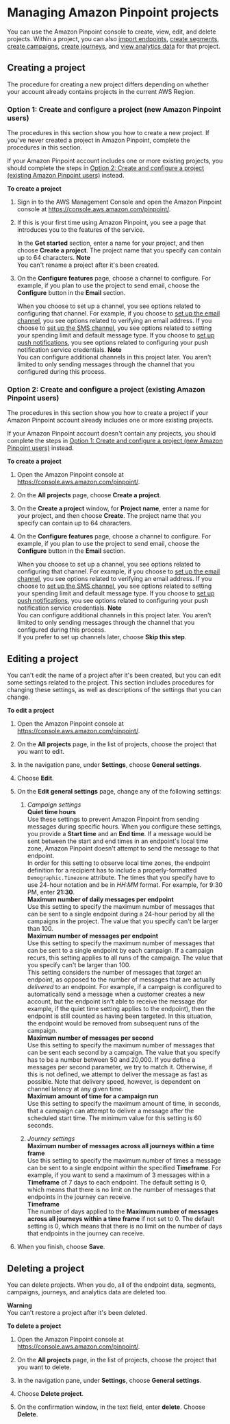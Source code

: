 # Managing Amazon Pinpoint projects<a name="projects-manage"></a>

You can use the Amazon Pinpoint console to create, view, edit, and delete projects\. Within a project, you can also [import endpoints](segments-importing.md), [create segments](segments-building.md), [create campaigns](campaigns.md), [create journeys](journeys-create.md), and [view analytics data](analytics-charts.md) for that project\.

## Creating a project<a name="projects-manage-create"></a>

The procedure for creating a new project differs depending on whether your account already contains projects in the current AWS Region\.

### Option 1: Create and configure a project \(new Amazon Pinpoint users\)<a name="projects-manage-create-new-user"></a>

The procedures in this section show you how to create a new project\. If you've never created a project in Amazon Pinpoint, complete the procedures in this section\.

If your Amazon Pinpoint account includes one or more existing projects, you should complete the steps in [Option 2: Create and configure a project \(existing Amazon Pinpoint users\)](#projects-manage-create-existing-user) instead\.

**To create a project**

1. Sign in to the AWS Management Console and open the Amazon Pinpoint console at [https://console\.aws\.amazon\.com/pinpoint/](https://console.aws.amazon.com/pinpoint/)\.

1. If this is your first time using Amazon Pinpoint, you see a page that introduces you to the features of the service\.

   In the **Get started** section, enter a name for your project, and then choose **Create a project**\. The project name that you specify can contain up to 64 characters\.
**Note**  
You can't rename a project after it's been created\.

1. On the **Configure features** page, choose a channel to configure\. For example, if you plan to use the project to send email, choose the **Configure** button in the **Email** section\.

   When you choose to set up a channel, you see options related to configuring that channel\. For example, if you choose to [set up the email channel](channels-email-setup.md), you see options related to verifying an email address\. If you choose to [set up the SMS channel](channels-sms-setup.md), you see options related to setting your spending limit and default message type\. If you choose to [set up push notifications](channels-push-setup.md), you see options related to configuring your push notification service credentials\.
**Note**  
You can configure additional channels in this project later\. You aren't limited to only sending messages through the channel that you configured during this process\.

### Option 2: Create and configure a project \(existing Amazon Pinpoint users\)<a name="projects-manage-create-existing-user"></a>

The procedures in this section show you how to create a project if your Amazon Pinpoint account already includes one or more existing projects\.

If your Amazon Pinpoint account doesn't contain any projects, you should complete the steps in [Option 1: Create and configure a project \(new Amazon Pinpoint users\)](#projects-manage-create-new-user) instead\.

**To create a project**

1. Open the Amazon Pinpoint console at [https://console\.aws\.amazon\.com/pinpoint/](https://console.aws.amazon.com/pinpoint/)\.

1. On the **All projects** page, choose **Create a project**\.

1. On the **Create a project** window, for **Project name**, enter a name for your project, and then choose **Create**\. The project name that you specify can contain up to 64 characters\.

1. On the **Configure features** page, choose a channel to configure\. For example, if you plan to use the project to send email, choose the **Configure** button in the **Email** section\.

   When you choose to set up a channel, you see options related to configuring that channel\. For example, if you choose to [set up the email channel](channels-email-setup.md), you see options related to verifying an email address\. If you choose to [set up the SMS channel](channels-sms-setup.md), you see options related to setting your spending limit and default message type\. If you choose to [set up push notifications](channels-push-setup.md), you see options related to configuring your push notification service credentials\.
**Note**  
You can configure additional channels in this project later\. You aren't limited to only sending messages through the channel that you configured during this process\.  
If you prefer to set up channels later, choose **Skip this step**\.

## Editing a project<a name="projects-manage-edit"></a>

You can't edit the name of a project after it's been created, but you can edit some settings related to the project\. This section includes procedures for changing these settings, as well as descriptions of the settings that you can change\.

**To edit a project**

1. Open the Amazon Pinpoint console at [https://console\.aws\.amazon\.com/pinpoint/](https://console.aws.amazon.com/pinpoint/)\.

1. On the **All projects** page, in the list of projects, choose the project that you want to edit\.

1. In the navigation pane, under **Settings**, choose **General settings**\.

1. Choose **Edit**\.

1. On the **Edit general settings** page, change any of the following settings:

   1. *Campaign settings*  
**Quiet time hours**  
Use these settings to prevent Amazon Pinpoint from sending messages during specific hours\. When you configure these settings, you provide a **Start time** and an **End time**\. If a message would be sent between the start and end times in an endpoint's local time zone, Amazon Pinpoint doesn't attempt to send the message to that endpoint\.  
In order for this setting to observe local time zones, the endpoint definition for a recipient has to include a properly\-formatted `Demographic.Timezone` attribute\.
The times that you specify have to use 24\-hour notation and be in *HH:MM* format\. For example, for 9:30 PM, enter **21:30**\.  
**Maximum number of daily messages per endpoint**  
Use this setting to specify the maximum number of messages that can be sent to a single endpoint during a 24\-hour period by all the campaigns in the project\. The value that you specify can't be larger than 100\.   
**Maximum number of messages per endpoint**  
Use this setting to specify the maximum number of messages that can be sent to a single endpoint by each campaign\. If a campaign recurs, this setting applies to all runs of the campaign\. The value that you specify can't be larger than 100\.  
This setting considers the number of messages that *target* an endpoint, as opposed to the number of messages that are actually *delivered* to an endpoint\. For example, if a campaign is configured to automatically send a message when a customer creates a new account, but the endpoint isn't able to receive the message \(for example, if the quiet time setting applies to the endpoint\), then the endpoint is still counted as having been targeted\. In this situation, the endpoint would be removed from subsequent runs of the campaign\.  
**Maximum number of messages per second**  
Use this setting to specify the maximum number of messages that can be sent each second by a campaign\. The value that you specify has to be a number between 50 and 20,000\. If you define a messages per second parameter, we try to match it\. Otherwise, if this is not defined, we attempt to deliver the message as fast as possible\. Note that delivery speed, however, is dependent on channel latency at any given time\.  
**Maximum amount of time for a campaign run**  
Use this setting to specify the maximum amount of time, in seconds, that a campaign can attempt to deliver a message after the scheduled start time\. The minimum value for this setting is 60 seconds\.

   1. *Journey settings*  
**Maximum number of messages across all journeys within a time frame**  
Use this setting to specify the maximum number of times a message can be sent to a single endpoint within the specified **Timeframe**\. For example, if you want to send a maximum of 3 messages within a **Timeframe** of 7 days to each endpoint\. The default setting is 0, which means that there is no limit on the number of messages that endpoints in the journey can receive\.   
**Timeframe**  
The number of days applied to the **Maximum number of messages across all journeys within a time frame** if not set to 0\. The default setting is 0, which means that there is no limit on the number of days that endpoints in the journey can receive\. 

1. When you finish, choose **Save**\.

## Deleting a project<a name="projects-manage-delete"></a>

You can delete projects\. When you do, all of the endpoint data, segments, campaigns, journeys, and analytics data are deleted too\.

**Warning**  
You can't restore a project after it's been deleted\.

**To delete a project**

1. Open the Amazon Pinpoint console at [https://console\.aws\.amazon\.com/pinpoint/](https://console.aws.amazon.com/pinpoint/)\.

1. On the **All projects** page, in the list of projects, choose the project that you want to delete\.

1. In the navigation pane, under **Settings**, choose **General settings**\.

1. Choose **Delete project**\.

1. On the confirmation window, in the text field, enter **delete**\. Choose **Delete**\.